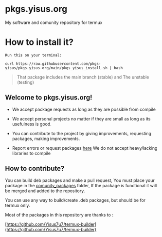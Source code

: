 # pkgs.yisus.org
My software and comunity repository for termux 

# How to install it? 
`Run this on your terminal:`

```
curl https://raw.githubusercontent.com/pkgs-yisus/pkgs.yisus.org/main/pkgs_yisus_install.sh | bash
```

> That package includes the main branch (stable) and 
The unstable (testing)

## Welcome to pkgs.yisus.org! 

- We accept package requests as long as they are possible from 
compile

- We accept personal projects no matter if they are small 
as long as its usefulness is good. 

- You can contribute to the project by giving improvements, requesting packages, 
making improvements. 

- Report errors or request packages [here](https://github.com/Yisus7u7/pkgs.yisus.org/issues) 
We do not accept heavy/lacking libraries to compile 

## How to contribute? 

You can build deb packages and make a pull request, 
You must place your package in the [comunity_packages](https://github.com/Yisus7u7/pkgs.yisus.org/tree/main/comunity_packages) folder, 
If the package is functional it will be merged and added 
to the repository. 

You can use any way to build/create .deb packages, but 
should be for termux only. 

Most of the packages in this repository are thanks to :

[https://github.com/Yisus7u7/termux-builder](https://github.com/Yisus7u7/termux-builder) 

